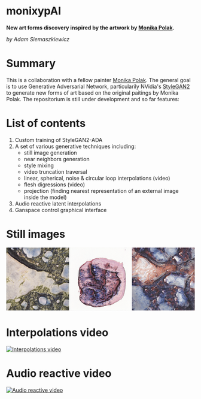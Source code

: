 # monixypAI
**New art forms discovery inspired by the artwork by [Monika Polak](https://monikapolak.art/).**

*by Adam Siemaszkiewicz*

# Summary

This is a collaboration with a fellow painter [Monika Polak](https://monikapolak.art/). The general goal is to use Generative Adversarial Network, particularily NVidia's [StyleGAN2](https://github.com/NVlabs/stylegan2) to generate new forms of art based on the original paitings by Monika Polak. The repositorium is still under development and so far features:

# List of contents

1. Custom training of StyleGAN2-ADA
2. A set of various generative techniques including:  
   - still image generation
   - near neighbors generation
   - style mixing
   - video truncation traversal 
   - linear, spherical, noise & circular loop interpolations (video)
   - flesh digressions (video)
   - projection (finding nearest representation of an external image inside the model)
3.  Audio reactive latent interpolations
4.  Ganspace control graphical interface

# Still images
<img src="https://github.com/adamsiemaszkiewicz/monixypAI/blob/main/output/seed0000.png" alt="Still image 1" width="33.33%"/><img src="https://github.com/adamsiemaszkiewicz/monixypAI/blob/main/output/seed0597.png" alt="Still image 2" width="33.33%"/><img src="https://github.com/adamsiemaszkiewicz/monixypAI/blob/main/output/seed0002.png" alt="Still image 3" width="33.33%"/>

# Interpolations video
[![Interpolations video](https://img.youtube.com/vi/-xVCXAfXs9I/0.jpg)](http://www.youtube.com/watch?v=-xVCXAfXs9I)

# Audio reactive video
[![Audio reactive video](https://img.youtube.com/vi/C0jSExta5KE/0.jpg)](http://www.youtube.com/watch?v=C0jSExta5KE)
